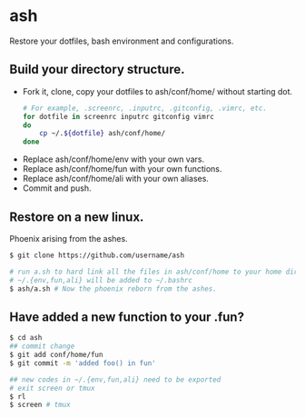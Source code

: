 # ash

Restore your dotfiles, bash environment and configurations.

## Build your directory structure.
* Fork it, clone, copy your dotfiles to ash/conf/home/ without starting dot.
	```bash
	# For example, .screenrc, .inputrc, .gitconfig, .vimrc, etc.
	for dotfile in screenrc inputrc gitconfig vimrc
	do
		cp ~/.${dotfile} ash/conf/home/
	done
	```
* Replace ash/conf/home/env with your own vars. 
* Replace ash/conf/home/fun with your own functions.
* Replace ash/conf/home/ali with your own aliases. 
* Commit and push.

## Restore on a new linux.
Phoenix arising from the ashes.
```bash
$ git clone https://github.com/username/ash

# run a.sh to hard link all the files in ash/conf/home to your home dir
# ~/.{env,fun,ali} will be added to ~/.bashrc
$ ash/a.sh # Now the phoenix reborn from the ashes.
```

## Have added a new function to your .fun?
```bash
$ cd ash
## commit change
$ git add conf/home/fun
$ git commit -m 'added foo() in fun'

## new codes in ~/.{env,fun,ali} need to be exported
# exit screen or tmux
$ rl
$ screen # tmux
```
